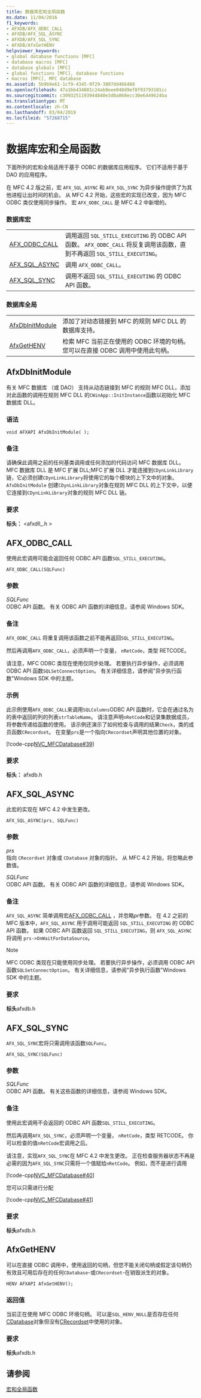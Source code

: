 ```yaml
---
title: 数据库宏和全局函数
ms.date: 11/04/2016
f1_keywords:
- AFXDB/AFX_ODBC_CALL
- AFXDB/AFX_SQL_ASYNC
- AFXDB/AFX_SQL_SYNC
- AFXDB/AfxGetHENV
helpviewer_keywords:
- global database functions [MFC]
- database macros [MFC]
- database globals [MFC]
- global functions [MFC], database functions
- macros [MFC], MFC database
ms.assetid: 5b9b9e61-1cf9-4345-9f29-3807dd466488
ms.openlocfilehash: 47a1bb434801c24ab8eee048d9ef8f93793101cc
ms.sourcegitcommit: c3093251193944840e3d0a068ecc30e6449624ba
ms.translationtype: MT
ms.contentlocale: zh-CN
ms.lasthandoff: 03/04/2019
ms.locfileid: "57268715"
---
```

# <a name="database-macros-and-globals"></a>数据库宏和全局函数

下面所列的宏和全局适用于基于 ODBC 的数据库应用程序。 它们不适用于基于 DAO 的应用程序。

在 MFC 4.2 版之前，宏 `AFX_SQL_ASYNC` 和 `AFX_SQL_SYNC` 为异步操作提供了为其他进程让出时间的机会。 从 MFC 4.2 开始，这些宏的实现已改变，因为 MFC ODBC 类仅使用同步操作。 宏 `AFX_ODBC_CALL` 是 MFC 4.2 中新增的。

### <a name="database-macros"></a>数据库宏

|||
|-|-|
|[AFX_ODBC_CALL](#afx_odbc_call)|调用返回 `SQL_STILL_EXECUTING` 的 ODBC API 函数。 `AFX_ODBC_CALL` 将反复调用该函数，直到不再返回 `SQL_STILL_EXECUTING`。|
|[AFX_SQL_ASYNC](#afx_sql_async)|调用 `AFX_ODBC_CALL`。|
|[AFX_SQL_SYNC](#afx_sql_sync)|调用不返回 `SQL_STILL_EXECUTING` 的 ODBC API 函数。|

### <a name="database-globals"></a>数据库全局

|||
|-|-|
|[AfxDbInitModule](#afxdbinitmodule)|添加了对动态链接到 MFC 的规则 MFC DLL 的数据库支持。|
|[AfxGetHENV](#afxgethenv)|检索 MFC 当前正在使用的 ODBC 环境的句柄。 您可以在直接 ODBC 调用中使用此句柄。|

## <a name="afxdbinitmodule"></a> AfxDbInitModule

有关 MFC 数据库 （或 DAO） 支持从动态链接到 MFC 的规则 MFC DLL，添加对此函数的调用在规则 MFC DLL 的`CWinApp::InitInstance`函数以初始化 MFC 数据库 DLL。

### <a name="syntax"></a>语法

```
void AFXAPI AfxDbInitModule( );
```

### <a name="remarks"></a>备注

请确保此调用之前的任何基类调用或任何添加的代码访问 MFC 数据库 DLL。 MFC 数据库 DLL 是 MFC 扩展 DLL;MFC 扩展 DLL 才能连接到`CDynLinkLibrary`链，它必须创建`CDynLinkLibrary`将使用它的每个模块的上下文中的对象。 `AfxDbInitModule` 创建`CDynLinkLibrary`对象在规则 MFC DLL 的上下文中，以便它连接到`CDynLinkLibrary`对象的规则 MFC DLL 链。

### <a name="requirements"></a>要求

**标头：** \<afxdll_.h >

##  <a name="afx_odbc_call"></a>  AFX_ODBC_CALL

使用此宏调用可能会返回任何 ODBC API 函数`SQL_STILL_EXECUTING`。

```
AFX_ODBC_CALL(SQLFunc)
```

### <a name="parameters"></a>参数

*SQLFunc*<br/>
ODBC API 函数。 有关 ODBC API 函数的详细信息，请参阅 Windows SDK。

### <a name="remarks"></a>备注

`AFX_ODBC_CALL` 将重复调用该函数之前不能再返回`SQL_STILL_EXECUTING`。

然后再调用`AFX_ODBC_CALL`，必须声明一个变量， `nRetCode`，类型 RETCODE。

请注意，MFC ODBC 类现在使用仅同步处理。 若要执行异步操作，必须调用 ODBC API 函数`SQLSetConnectOption`。 有关详细信息，请参阅"异步执行函数"Windows SDK 中的主题。

### <a name="example"></a>示例

此示例使用`AFX_ODBC_CALL`来调用`SQLColumns`ODBC API 函数时，它会在通过名为的表中返回的列的列表`strTableName`。 请注意声明`nRetCode`和记录集数据成员，将参数传递给函数的使用。 该示例还演示了如何检查与调用的结果`Check`，类的成员函数`CRecordset`。 在变量`prs`是一个指向`CRecordset`声明其他位置的对象。

[!code-cpp[NVC_MFCDatabase#39](../../mfc/codesnippet/cpp/database-macros-and-globals_1.cpp)]

### <a name="requirements"></a>要求

**标头：** afxdb.h

##  <a name="afx_sql_async"></a>  AFX_SQL_ASYNC

此宏的实现在 MFC 4.2 中发生更改。

```
AFX_SQL_ASYNC(prs, SQLFunc)
```

### <a name="parameters"></a>参数

*prs*<br/>
指向 `CRecordset` 对象或 `CDatabase` 对象的指针。 从 MFC 4.2 开始，将忽略此参数值。

*SQLFunc*<br/>
ODBC API 函数。 有关 ODBC API 函数的详细信息，请参阅 Windows SDK。

### <a name="remarks"></a>备注

`AFX_SQL_ASYNC` 简单调用宏[AFX_ODBC_CALL](#afx_odbc_call) ，并忽略*pr*参数。 在 4.2 之前的 MFC 版本中，`AFX_SQL_ASYNC` 用于调用可能返回 `SQL_STILL_EXECUTING` 的 ODBC API 函数。 如果 ODBC API 函数返回 `SQL_STILL_EXECUTING`，则 `AFX_SQL_ASYNC` 将调用 `prs->OnWaitForDataSource`。

> [!NOTE]
>  MFC ODBC 类现在只能使用同步处理。 若要执行异步操作，必须调用 ODBC API 函数`SQLSetConnectOption`。 有关详细信息，请参阅"异步执行函数"Windows SDK 中的主题。

### <a name="requirements"></a>要求

  **标头**afxdb.h

##  <a name="afx_sql_sync"></a>  AFX_SQL_SYNC

`AFX_SQL_SYNC`宏将只需调用该函数`SQLFunc`。

```
AFX_SQL_SYNC(SQLFunc)
```

### <a name="parameters"></a>参数

*SQLFunc*<br/>
ODBC API 函数。 有关这些函数的详细信息，请参阅 Windows SDK。

### <a name="remarks"></a>备注

使用此宏调用不会返回的 ODBC API 函数`SQL_STILL_EXECUTING`。

然后再调用`AFX_SQL_SYNC`，必须声明一个变量， `nRetCode`，类型 RETCODE。 你可以检查的值`nRetCode`宏调用之后。

请注意，实现`AFX_SQL_SYNC`在 MFC 4.2 中发生更改。 正在检查服务器状态不再是必需的因为`AFX_SQL_SYNC`只需将一个值赋给`nRetCode`。 例如，而不是进行调用

[!code-cpp[NVC_MFCDatabase#40](../../mfc/codesnippet/cpp/database-macros-and-globals_2.cpp)]

您可以只需进行分配

[!code-cpp[NVC_MFCDatabase#41](../../mfc/codesnippet/cpp/database-macros-and-globals_3.cpp)]

### <a name="requirements"></a>要求

  **标头**afxdb.h

##  <a name="afxgethenv"></a>  AfxGetHENV

可以在直接 ODBC 调用中，使用返回的句柄，但您不能关闭句柄或假定该句柄仍有效且可用后存在的任何`CDatabase`-或`CRecordset`-在销毁派生的对象。

```
HENV AFXAPI AfxGetHENV();
```

### <a name="return-value"></a>返回值

当前正在使用 MFC ODBC 环境句柄。 可以是`SQL_HENV_NULL`是否存在任何[CDatabase](../../mfc/reference/cdatabase-class.md)对象但没有[CRecordset](../../mfc/reference/crecordset-class.md)中使用的对象。

### <a name="requirements"></a>要求

  **标头**afxdb.h

## <a name="see-also"></a>请参阅

[宏和全局函数](../../mfc/reference/mfc-macros-and-globals.md)
